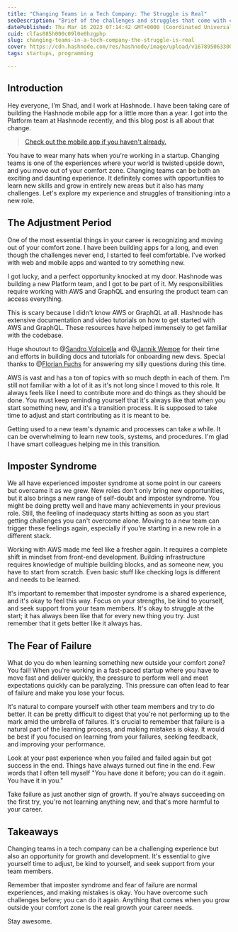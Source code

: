 ```yaml
---
title: "Changing Teams in a Tech Company: The Struggle is Real"
seoDescription: "Brief of the challenges and struggles that come with changing teams in a tech company, the adjustment period, imposter syndrome, and the fear of failure."
datePublished: Thu Mar 16 2023 07:14:42 GMT+0000 (Coordinated Universal Time)
cuid: clfas085h000c09l0e0hzgphp
slug: changing-teams-in-a-tech-company-the-struggle-is-real
cover: https://cdn.hashnode.com/res/hashnode/image/upload/v1678950633006/5ebdd1fc-04ec-446d-aa85-5063c9e81607.png
tags: startups, programming

---
```


## Introduction

Hey everyone, I'm Shad, and I work at Hashnode. I have been taking care of building the Hashnode mobile app for a little more than a year. I got into the Platform team at Hashnode recently, and this blog post is all about that change.

> [Check out the mobile app if you haven't already.](http://hashnode.com/apps)

You have to wear many hats when you're working in a startup. Changing teams is one of the experiences where your world is twisted upside down, and you move out of your comfort zone. Changing teams can be both an exciting and daunting experience. It definitely comes with opportunities to learn new skills and grow in entirely new areas but it also has many challenges. Let's explore my experience and struggles of transitioning into a new role.

## The Adjustment Period

One of the most essential things in your career is recognizing and moving out of your comfort zone. I have been building apps for a long, and even though the challenges never end, I started to feel comfortable. I've worked with web and mobile apps and wanted to try something new.

I got lucky, and a perfect opportunity knocked at my door. Hashnode was building a new Platform team, and I got to be part of it. My responsibilities require working with AWS and GraphQL and ensuring the product team can access everything.

This is scary because I didn't know AWS or GraphQL at all. Hashnode has extensive documentation and video tutorials on how to get started with AWS and GraphQL. These resources have helped immensely to get familiar with the codebase.

Huge shoutout to @[Sandro Volpicella](@SandroVolpicella) and @[Jannik Wempe](@JannikWempe) for their time and efforts in building docs and tutorials for onboarding new devs. Special thanks to @[Florian Fuchs](@Foxfl) for answering my silly questions during this time.

AWS is vast and has a ton of topics with so much depth in each of them. I'm still not familiar with a lot of it as it's not long since I moved to this role. It always feels like I need to contribute more and do things as they should be done. You must keep reminding yourself that it's always like that when you start something new, and it's a transition process. It is supposed to take time to adjust and start contributing as it is meant to be.

Getting used to a new team's dynamic and processes can take a while. It can be overwhelming to learn new tools, systems, and procedures. I'm glad I have smart colleagues helping me in this transition.

## Imposter Syndrome

We all have experienced imposter syndrome at some point in our careers but overcame it as we grew. New roles don't only bring new opportunities, but it also brings a new range of self-doubt and imposter syndrome. You might be doing pretty well and have many achievements in your previous role. Still, the feeling of inadequacy starts hitting as soon as you start getting challenges you can't overcome alone. Moving to a new team can trigger these feelings again, especially if you're starting in a new role in a different stack.

Working with AWS made me feel like a fresher again. It requires a complete shift in mindset from front-end development. Building infrastructure requires knowledge of multiple building blocks, and as someone new, you have to start from scratch. Even basic stuff like checking logs is different and needs to be learned.

It's important to remember that imposter syndrome is a shared experience, and it's okay to feel this way. Focus on your strengths, be kind to yourself, and seek support from your team members. It's okay to struggle at the start; it has always been like that for every new thing you try. Just remember that it gets better like it always has.

## The Fear of Failure

What do you do when learning something new outside your comfort zone? You fail! When you're working in a fast-paced startup where you have to move fast and deliver quickly, the pressure to perform well and meet expectations quickly can be paralyzing. This pressure can often lead to fear of failure and make you lose your focus.

It's natural to compare yourself with other team members and try to do better. It can be pretty difficult to digest that you're not performing up to the mark amid the umbrella of failures. It's crucial to remember that failure is a natural part of the learning process, and making mistakes is okay. It would be best if you focused on learning from your failures, seeking feedback, and improving your performance.

Look at your past experience when you failed and failed again but got success in the end. Things have always turned out fine in the end. Few words that I often tell myself "You have done it before; you can do it again. You have it in you."

Take failure as just another sign of growth. If you're always succeeding on the first try, you're not learning anything new, and that's more harmful to your career.

## Takeaways

Changing teams in a tech company can be a challenging experience but also an opportunity for growth and development. It's essential to give yourself time to adjust, be kind to yourself, and seek support from your team members.

Remember that imposter syndrome and fear of failure are normal experiences, and making mistakes is okay. You have overcome such challenges before; you can do it again. Anything that comes when you grow outside your comfort zone is the real growth your career needs.

Stay awesome.